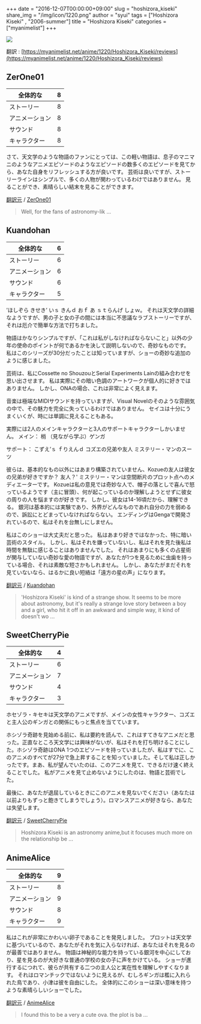 +++
date = "2016-12-07T00:00:00+09:00"
slug = "hoshizora_kiseki"
share_img = "/img/icon/1220.png"
author = "syui"
tags = ["Hoshizora Kiseki" , "2006-summer"]
title = "Hoshizora Kiseki"
categories = ["myanimelist"]
+++

![](https://myanimelist.cdn-dena.com/images/anime/13/22726.jpg)


<!--more-->

翻訳 : [https://myanimelist.net/anime/1220/Hoshizora_Kiseki/reviews](https://myanimelist.net/anime/1220/Hoshizora_Kiseki/reviews)


## ZerOne01



全体的な|  8
--- | ---
ストーリー|  8
アニメーション|  8
サウンド|  8
キャラクター|  8

さて、天文学のような物語のファンにとっては、この軽い物語は、息子のマニマニのようなアニメエピソードのようなエピソードの数多くのエピソードを見てから、あなた自身をリフレッシュする方が良いです。 芸術は良いですが、ストーリーラインはシンプルで、多くの人物が関わっているわけではありません。 見ることができ、素晴らしい結末を見ることができます。

[翻訳元](https://myanimelist.net/reviews.php?id=21337) / [ZerOne01](https://myanimelist.net/profile/ZerOne01/reviews)


> Well, for the fans of astronomy-lik ...

## Kuandohan



全体的な|  6
--- | ---
ストーリー|  6
アニメーション|  6
サウンド|  6
キャラクター|  5

’ほしぞら きせき’ いｓ きんｄ おｆ あ ｓｔらんげ しょｗ。
それは天文学の詳細なようですが、男の子と女の子の間には本当に不思議なラブストーリーですが、それは厄介で簡単な方法で打ちました。

物語はかなりシンプルですが、「これは私がしなければならないこと」以外の少年の使命のポイントが何であるかを決して説明しないので、奇妙なものです。 私はこのシリーズが30分だったことは知っていますが、ショーの奇妙な追加のように感じました。

芸術は、私にCossette no ShouzouとSerial Experiments Lainの組み合わせを思い出させます。 私は実際にその暗い色調のアートワークが個人的に好きではありません。
しかし、ONAの場合、これは非常によく見えます。

音楽は極端なMIDIサウンドを持っていますが、Visual Novelのそのような雰囲気の中で、その魅力を完全に失っているわけではありません。
セイユは十分にうまくいくが、時には単調に見えることもある。

実際には2人のメインキャラクターと3人のサポートキャラクターしかいません。
メイン：
梢
（見ながら学ぶ）ゲンガ

サポート：
こずえ’ｓ ｆりえんｄ
コズエの兄弟や友人
ミステリー・マンのスーツ

彼らは、基本的なもの以外にはあまり構築されていません、Kozueの友人は彼女の兄弟が好きですか？ 友人？'
ミステリー・マンは空間断片のプロット点へのメディエーターです。
Kozueは私の意見では奇妙な人で、帽子の落としで喜んで怒っているようです（主に冒頭）、何が起こっているのか理解しようとせずに彼女の周りの人を悩ますのが好きです。 しかし、彼女は14-16頃だから、理解できる。
銀河は基本的には実験であり、外界がどんなものであれ自分の力を弱めるので、訴訟にとどまっていなければならない。 エンディングはGengaで開発されているので、私はそれを台無しにしません。

私はこのショーは大丈夫だと思った。 私はあまり好きではなかった、特に暗い芸術のスタイル。 しかし、私はそれを嫌っていないし、私はそれを見た後私は時間を無駄に感じることはありませんでした。
それはあまりにも多くの占星術が関与していない奇妙な愛の物語ですが、あなたが1つを見るために虫歯を持っている場合、それは素敵な短さかもしれません。
しかし、あなたがまだそれを見ていないなら、はるかに良い短絡は「遠方の星の声」になります。

[翻訳元](https://myanimelist.net/reviews.php?id=86545) / [Kuandohan](https://myanimelist.net/profile/Kuandohan/reviews)


> 'Hoshizora Kiseki' is kind of a strange show.  It seems to be more about astronomy, but it's really a strange love story between a boy and a girl, who hit it off in an awkward and simple way, it kind of doesn't wo ...

## SweetCherryPie



全体的な|  4
--- | ---
ストーリー|  6
アニメーション|  7
サウンド|  4
キャラクター|  3

ホセゾラ・キセキは天文学のアニメですが、メインの女性キャラクター、コズエと主人公のギンガとの関係にもっと焦点を当てています。

ホシゾラ奇跡を見始める前に、私は要約を読んで、これはすてきなアニメだと思った。正直なところ天文学には興味がないが、私はそれを打ち明けることにした。ホシゾラ奇跡はONA  1つのエピソードを持っていましたが、私はすでに、このアニメのすべてが27分で急上昇することを知っていました。そして私は正しかったです。まあ、私が望んでいたのは、このアニメを見て、できるだけ速く終えることでした。 私がアニメを見て止めないようにしたのは、物語と芸術でした。

最後に、あなたが退屈しているときにこのアニメを見ないでください（あなたは以前よりもずっと飽きてしまうでしょう）。ロマンスアニメが好きなら、あなたは失望します。

[翻訳元](https://myanimelist.net/reviews.php?id=100715) / [SweetCherryPie](https://myanimelist.net/profile/SweetCherryPie/reviews)


> Hoshizora Kiseki is an astronomy anime,but it focuses much more on the relationship be ...

## AnimeAlice



全体的な|  9
--- | ---
ストーリー|  8
アニメーション|  9
サウンド|  8
キャラクター|  9

私はこれが非常にかわいい卵子であることを発見しました。 プロットは天文学に基づいているので、あなたがそれを気に入らなければ、あなたはそれを見るのが最善ではありません。 物語は神秘的な能力を持っている銀河を中心にしており、星を見るのが大好きな普通の学校の女の子に声をかけている。 ショーが進行するにつれて、彼らが共有する二つの主人公と実在性を理解しやすくなります。 それはロマンチックではないように見えるが、むしろギンガは檻に入れられた鳥であり、小津は彼を自由にした。 全体的にこのショーは深い意味を持つような素晴らしいショーでした。

[翻訳元](https://myanimelist.net/reviews.php?id=29553) / [AnimeAlice](https://myanimelist.net/profile/AnimeAlice/reviews)


> I found this to be a very a cute ova. the plot is ba ...
